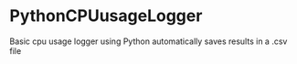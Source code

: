 # PythonCPUusageLogger
Basic cpu usage logger using Python automatically saves results in a .csv file
